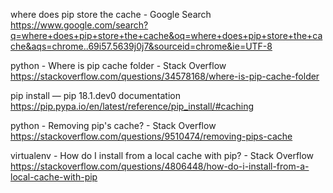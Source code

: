
where does pip store the cache - Google Search  
 https://www.google.com/search?q=where+does+pip+store+the+cache&oq=where+does+pip+store+the+cache&aqs=chrome..69i57.5639j0j7&sourceid=chrome&ie=UTF-8  

python - Where is pip cache folder - Stack Overflow  
 https://stackoverflow.com/questions/34578168/where-is-pip-cache-folder  

pip install — pip 18.1.dev0 documentation  
 https://pip.pypa.io/en/latest/reference/pip_install/#caching  

python - Removing pip's cache? - Stack Overflow  
 https://stackoverflow.com/questions/9510474/removing-pips-cache  

virtualenv - How do I install from a local cache with pip? - Stack Overflow  
 https://stackoverflow.com/questions/4806448/how-do-i-install-from-a-local-cache-with-pip  
